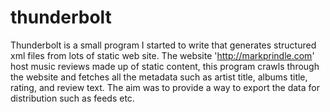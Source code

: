 thunderbolt
===========

Thunderbolt is a small program I started to write that generates structured xml files from lots of static web site. The website 'http://markprindle.com' host music reviews made up of static content, this program crawls through the website and fetches all the metadata such as artist title, albums title, rating, and review text. The aim was to provide a way  to export the data for distribution such as feeds etc.
